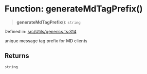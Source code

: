 # Function: generateMdTagPrefix()

> **generateMdTagPrefix**(): `string`

Defined in: [src/Utils/generics.ts:314](https://github.com/Fokusdotid/Baileys/blob/f4c7971f59af0b012f8de667e7a21ae12f7bbf19/src/Utils/generics.ts#L314)

unique message tag prefix for MD clients

## Returns

`string`
